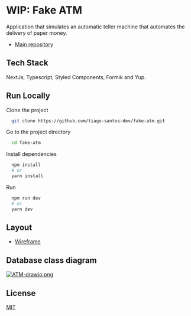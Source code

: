 
# WIP: Fake ATM

Application that simulates an automatic teller machine that automates the delivery of paper money.

- [Main repository](https://github.com/tiago-santos-dev/fake-atm)
## Tech Stack

NextJs, Typescript, Styled Components, Formik and Yup.


## Run Locally

Clone the project

```bash
  git clone https://github.com/tiago-santos-dev/fake-atm.git
```

Go to the project directory

```bash
  cd fake-atm
```

Install dependencies

```bash
  npm install 
  # or
  yarn install
```


Run 

```bash
  npm run dev
  # or 
  yarn dev
```

## Layout

 - [Wireframe](https://www.figma.com/file/bo59SB6ux4J9L8y3dcuqWg/Fake-ATM?node-id=0%3A1)

 ## Database class diagram

[![ATM-drawio.png](https://i.postimg.cc/636MxjF5/ATM-Page-2-drawio.png)](https://postimg.cc/cKjRQmsV)


## License

[MIT](https://choosealicense.com/licenses/mit/)


